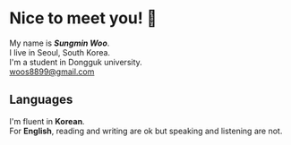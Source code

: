 # Nice to meet you! 👋

My name is ***Sungmin Woo***.  
I live in Seoul, South Korea.  
I'm a student in Dongguk university.  
woos8899@gmail.com

## Languages

I'm fluent in **Korean**.  
For **English**, reading and writing are ok but speaking and listening are not.
